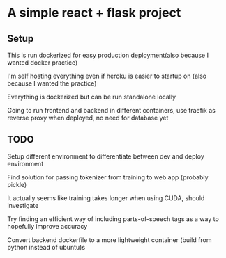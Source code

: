 # A simple react + flask project


## Setup
This is run dockerized for easy production deployment(also because I wanted docker practice)

I'm self hosting everything even if heroku is easier to startup on (also because I wanted the practice)

Everything is dockerized but can be run standalone locally

Going to run frontend and backend in different containers, use traefik as reverse proxy when deployed, no need for database yet

## TODO
Setup different environment to differentiate between dev and deploy environment

Find solution for passing tokenizer from training to web app (probably pickle)

It actually seems like training takes longer when using CUDA, should investigate

Try finding an efficient way of including parts-of-speech tags as a way to hopefully improve accuracy

Convert backend dockerfile to a more lightweight container (build from python instead of ubuntu)s
